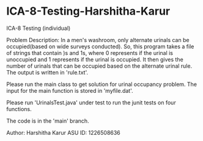 # ICA-8-Testing-Harshitha-Karur
ICA-8 Testing (individual)

Problem Description:
In a men's washroom, only alternate urinals can be occupied(based on wide surveys conducted). So, this program takes a file of strings that contain )s and 1s, where 0 represents if the urinal is unoccupied and 1 represents if the urinal is occupied. It then gives the number of urinals that can be occupied based on the alternate urinal rule. The output is written in 'rule.txt'.

Please run the main class to get solution for urinal occupancy problem. The input for the main function is stored in 'myfile.dat'.

Please run 'UrinalsTest.java' under test to run the junit tests on four functions.

The code is in the 'main' branch.

Author: Harshitha Karur
ASU ID: 1226508636